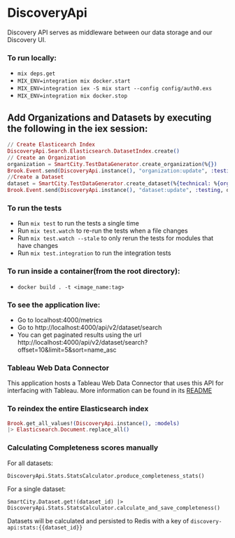 # DiscoveryApi

Discovery API serves as middleware between our data storage and our Discovery UI.

### To run locally:
  * `mix deps.get`
  * `MIX_ENV=integration mix docker.start`
  * `MIX_ENV=integration iex -S mix start --config config/auth0.exs`
  * `MIX_ENV=integration mix docker.stop`

  ## Add Organizations and Datasets by executing the following in the iex session:
  ```elixir
  // Create Elasticearch Index
  DiscoveryApi.Search.Elasticsearch.DatasetIndex.create()
  // Create an Organization
  organization = SmartCity.TestDataGenerator.create_organization(%{})
  Brook.Event.send(DiscoveryApi.instance(), "organization:update", :testing, organization)
  //Create a Dataset
  dataset = SmartCity.TestDataGenerator.create_dataset(%{technical: %{orgId: organization.id}})
  Brook.Event.send(DiscoveryApi.instance(), "dataset:update", :testing, dataset)
  ```

### To run the tests

  * Run `mix test` to run the tests a single time
  * Run `mix test.watch` to re-run the tests when a file changes
  * Run `mix test.watch --stale` to only rerun the tests for modules that have changes
  * Run `mix test.integration` to run the integration tests

### To run inside a container(from the root directory):
  * `docker build . -t <image_name:tag>`

### To see the application live:
  * Go to localhost:4000/metrics
  * Go to http://localhost:4000/api/v2/dataset/search
  * You can get paginated results using the url http://localhost:4000/api/v2/dataset/search?offset=10&limit=5&sort=name_asc

### Tableau Web Data Connector
This application hosts a Tableau Web Data Connector that uses this API for interfacing with Tableau. More information can be found in its [README](./priv/static/tableau/README.md)

### To reindex the entire Elasticsearch index
```elixir
Brook.get_all_values!(DiscoveryApi.instance(), :models)
|> Elasticsearch.Document.replace_all()
```

### Calculating Completeness scores manually

For all datasets:

`DiscoveryApi.Stats.StatsCalculator.produce_completeness_stats()`

For a single dataset:

`SmartCity.Dataset.get!(dataset_id) |> DiscoveryApi.Stats.StatsCalculator.calculate_and_save_completeness()`

Datasets will be calculated and persisted to Redis with a key of `discovery-api:stats:{{dataset_id}}`


